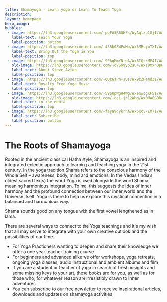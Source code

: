 ```yaml
---
title: Shamayoga - Learn yoga or Learn To Teach Yoga
description:
layout: homepage
hero_image:
bubbles:
 - image: https://lh3.googleusercontent.com/-pqFA3R0QHZs/WyAqlxb1GjI/AAAAAAAABNE/_5Pm0IJUyPIPMowIepk90XY9Tzurttv4QCJoC/w530-h530-n-e30/teach2.png
   label-text: Teach Your Yoga
   label-position: bottom
 - image: https://lh3.googleusercontent.com/-4SRh08WPwMo/Wx6MRsjoTXI/AAAAAAAABGc/Ev1usdrNjc8HU-6AkqrNI7R8FOn_J48qQCJoC/w530-h492-n-e30/webphotos12.jpg
   label-text: Bring Out the Yoga in You
   label-position: top
 - image: https://lh3.googleusercontent.com/-9PAqMmYNreA/Wx6IQckMP4I/AAAAAAAABEo/lMptznnu91IIGNcWFL4TjVQzRRTDU93iACJoC/w530-h530-n-e30/colorlotus.png
   old-image: https://lh3.googleusercontent.com/-oVGo9yp2su4/Wxz8mxnUpOI/AAAAAAAAA_w/iYHBa8ZcpCIxM16uhXvvqQLYf5rh-kWfwCJoC/w530-h530-n-e30/lotusSteve.png
   label-text: About Steve Avian
   label-position: top
 - image: https://lh3.googleusercontent.com/-Q0z6sPh-sOs/Wx9zZHemd3I/AAAAAAAABKU/qSlOd9JtD5UdP-l4ksHNbdd3TCzxcNWTgCJoC/w530-h399-n-e30/Shavasana%2BYogic%2BRelaxation.jpg
   label-text: Royalty Free Yoga Music
   label-position: top
 - image: https://lh3.googleusercontent.com/-59oUpWgH4Wg/WxenwcgKF5I/AAAAAAAAA6g/RjwVMtRFp3IaLvwFCvc6DT8dhXCw51BTACJoC/w530-h764-n-e30/Sunpidgeon%2Bpose.jpg
   old-image: https://lh3.googleusercontent.com/-ceL-jr12WMg/Wx0MA8GBRoI/AAAAAAAABBI/Hi4Powlp47EVwzYh2s7s4JeWfMihsbDSQCJoC/w530-h675-n/yogaallianace.png
   label-text: In the Media
   label-position: top
 - image: https://lh3.googleusercontent.com/-fayaVdykrnA/Wx6Kcv-Em7I/AAAAAAAABFU/98nc-4Rnq_8QrseI9gY0FT-Z_fo6QQ5eACJoC/w530-h707-n-e30/FlameHands.jpg
   label-text: Subscribe
   label-position: bottom
---
```



<div id="roots">
<h1>The Roots of Shamayoga</h1>
<div id="roots-text">
<p>Rooted in the ancient classical Hatha style, Shamayoga is an inspired and integrated eclectic approach to learning and teaching yoga in the 21st century.
In the yoga tradition Shama refers to the conscious harmony of the Whole Self – awareness, body, mind and emotions. In the Vedas (India’s oldest sacred texts) the word Yoga is used alongside the word Shama, meaning harmonious integration. To me, this suggests the idea of inner harmony and the profound connection between our inner world and the Universe itself. Yoga is there to help us explore this mystical connection in a balanced and harmonious way.</p>
<p>Shama sounds good on any tongue with the first vowel lengthened as in lama.</p>
<p>There are several ways to connect to the Yoga teachings and it's my wish that all may serve to integrate with your own creative outlook and the possibilities of our time.</p>
</div>

</div>
<ul id="shama-offer">
<li>For Yoga Practioners wanting to deepen and share their knowledge we offer a one year teacher training course</li>
<li>For beginners and advanced alike we offer workshops, yoga retreats, ongoing yoga classes, audio instructional and ambient albums and film</li>
<li>If you are a student or teacher of yoga in search of fresh insights and some missing keys to your art, these books are for you, as well as for those who, for whatever reason are irresistibly drawn to inner adventures.</li>
<li>You can subscribe to our free newsletter to receive inspirational articles, downloads and updates on shamayoga activities</li>
</ul>
